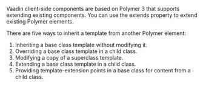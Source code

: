 Vaadin client-side components are based on Polymer 3 that supports extending existing components. You can use the extends property to extend existing Polymer elements.

There are five ways to inherit a template from another Polymer element:
1. Inheriting a base class template without modifying it.
2. Overriding a base class template in a child class.
3. Modifying a copy of a superclass template.
4. Extending a base class template in a child class.
5. Providing template-extension points in a base class for content from a child class.

